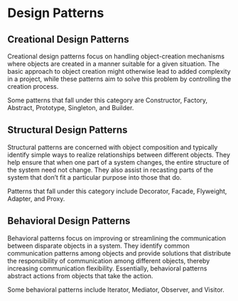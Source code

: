 # Design Patterns
 
## Creational Design Patterns
Creational design patterns focus on handling object-creation mechanisms where objects are created in a manner suitable for a given situation. The basic approach to object creation might otherwise lead to added complexity in a project, while these patterns aim to solve this problem by controlling the creation process.

Some patterns that fall under this category are Constructor, Factory, Abstract, Prototype, Singleton, and Builder.

## Structural Design Patterns
Structural patterns are concerned with object composition and typically identify simple ways to realize relationships between different objects. They help ensure that when one part of a system changes, the entire structure of the system need not change. They also assist in recasting parts of the system that don’t fit a particular purpose into those that do.

Patterns that fall under this category include Decorator, Facade, Flyweight, Adapter, and Proxy.

## Behavioral Design Patterns
Behavioral patterns focus on improving or streamlining the communication between disparate objects in a system. They identify common communication patterns among objects and provide solutions that distribute the responsibility of communication among different objects, thereby increasing communication flexibility. Essentially, behavioral patterns abstract actions from objects that take the action.

Some behavioral patterns include Iterator, Mediator, Observer, and Visitor.